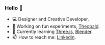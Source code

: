### Hello 👋

- 💻 Designer and Creative Developer.
- 🔭 Working on fun experiments, [Theobald](https://github.com/benoitdelorme/theobald).
- 🌱 Currently learning [Three.js](https://threejs.org/), [Blender](https://www.blender.org/).
- 📫 How to reach me: [Linkedin](https://www.linkedin.com/in/bdelorme/).
